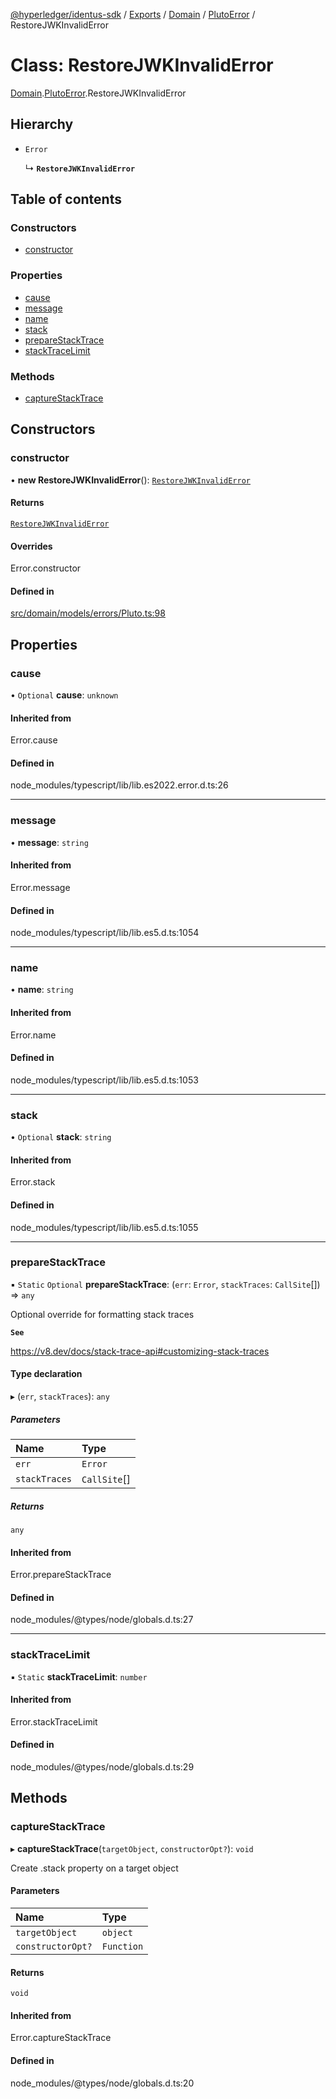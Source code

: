[@hyperledger/identus-sdk](../README.md) / [Exports](../modules.md) / [Domain](../modules/Domain.md) / [PlutoError](../modules/Domain.PlutoError.md) / RestoreJWKInvalidError

# Class: RestoreJWKInvalidError

[Domain](../modules/Domain.md).[PlutoError](../modules/Domain.PlutoError.md).RestoreJWKInvalidError

## Hierarchy

- `Error`

  ↳ **`RestoreJWKInvalidError`**

## Table of contents

### Constructors

- [constructor](Domain.PlutoError.RestoreJWKInvalidError.md#constructor)

### Properties

- [cause](Domain.PlutoError.RestoreJWKInvalidError.md#cause)
- [message](Domain.PlutoError.RestoreJWKInvalidError.md#message)
- [name](Domain.PlutoError.RestoreJWKInvalidError.md#name)
- [stack](Domain.PlutoError.RestoreJWKInvalidError.md#stack)
- [prepareStackTrace](Domain.PlutoError.RestoreJWKInvalidError.md#preparestacktrace)
- [stackTraceLimit](Domain.PlutoError.RestoreJWKInvalidError.md#stacktracelimit)

### Methods

- [captureStackTrace](Domain.PlutoError.RestoreJWKInvalidError.md#capturestacktrace)

## Constructors

### constructor

• **new RestoreJWKInvalidError**(): [`RestoreJWKInvalidError`](Domain.PlutoError.RestoreJWKInvalidError.md)

#### Returns

[`RestoreJWKInvalidError`](Domain.PlutoError.RestoreJWKInvalidError.md)

#### Overrides

Error.constructor

#### Defined in

[src/domain/models/errors/Pluto.ts:98](https://github.com/hyperledger-identus/sdk-ts/blob/d44afc3403bdd5cf86219cd263be20ea744f4706/src/domain/models/errors/Pluto.ts#L98)

## Properties

### cause

• `Optional` **cause**: `unknown`

#### Inherited from

Error.cause

#### Defined in

node_modules/typescript/lib/lib.es2022.error.d.ts:26

___

### message

• **message**: `string`

#### Inherited from

Error.message

#### Defined in

node_modules/typescript/lib/lib.es5.d.ts:1054

___

### name

• **name**: `string`

#### Inherited from

Error.name

#### Defined in

node_modules/typescript/lib/lib.es5.d.ts:1053

___

### stack

• `Optional` **stack**: `string`

#### Inherited from

Error.stack

#### Defined in

node_modules/typescript/lib/lib.es5.d.ts:1055

___

### prepareStackTrace

▪ `Static` `Optional` **prepareStackTrace**: (`err`: `Error`, `stackTraces`: `CallSite`[]) => `any`

Optional override for formatting stack traces

**`See`**

https://v8.dev/docs/stack-trace-api#customizing-stack-traces

#### Type declaration

▸ (`err`, `stackTraces`): `any`

##### Parameters

| Name | Type |
| :------ | :------ |
| `err` | `Error` |
| `stackTraces` | `CallSite`[] |

##### Returns

`any`

#### Inherited from

Error.prepareStackTrace

#### Defined in

node_modules/@types/node/globals.d.ts:27

___

### stackTraceLimit

▪ `Static` **stackTraceLimit**: `number`

#### Inherited from

Error.stackTraceLimit

#### Defined in

node_modules/@types/node/globals.d.ts:29

## Methods

### captureStackTrace

▸ **captureStackTrace**(`targetObject`, `constructorOpt?`): `void`

Create .stack property on a target object

#### Parameters

| Name | Type |
| :------ | :------ |
| `targetObject` | `object` |
| `constructorOpt?` | `Function` |

#### Returns

`void`

#### Inherited from

Error.captureStackTrace

#### Defined in

node_modules/@types/node/globals.d.ts:20
